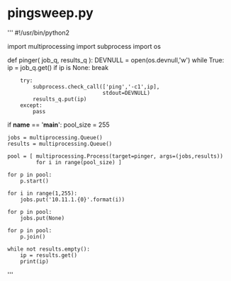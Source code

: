 # pingsweep.py
'''
#!/usr/bin/python2

import multiprocessing
import subprocess
import os

def pinger( job_q, results_q ):
    DEVNULL = open(os.devnull,'w')
    while True:
        ip = job_q.get()
        if ip is None: break

        try:
            subprocess.check_call(['ping','-c1',ip],
                                  stdout=DEVNULL)
            results_q.put(ip)
        except:
            pass

if __name__ == '__main__':
    pool_size = 255

    jobs = multiprocessing.Queue()
    results = multiprocessing.Queue()

    pool = [ multiprocessing.Process(target=pinger, args=(jobs,results))
             for i in range(pool_size) ]

    for p in pool:
        p.start()

    for i in range(1,255):
        jobs.put('10.11.1.{0}'.format(i))

    for p in pool:
        jobs.put(None)

    for p in pool:
        p.join()

    while not results.empty():
        ip = results.get()
        print(ip)
        
'''
